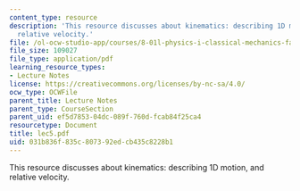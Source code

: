 ```yaml
---
content_type: resource
description: 'This resource discusses about kinematics: describing 1D motion, and
  relative velocity.'
file: /ol-ocw-studio-app/courses/8-01l-physics-i-classical-mechanics-fall-2005/031b836f835c807392edcb435c8228b1_lec5.pdf
file_size: 109027
file_type: application/pdf
learning_resource_types:
- Lecture Notes
license: https://creativecommons.org/licenses/by-nc-sa/4.0/
ocw_type: OCWFile
parent_title: Lecture Notes
parent_type: CourseSection
parent_uid: ef5d7853-04dc-089f-760d-fcab84f25ca4
resourcetype: Document
title: lec5.pdf
uid: 031b836f-835c-8073-92ed-cb435c8228b1
---
```

This resource discusses about kinematics: describing 1D motion, and relative velocity.